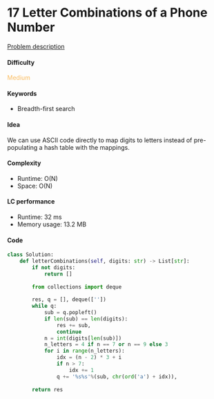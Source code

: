 17 Letter Combinations of a Phone Number
=======================
[Problem description](https://leetcode.com/problems/letter-combinations-of-a-phone-number/)

#### Difficulty
<span style="color:#FABC60">Medium</span>

#### Keywords
- Breadth-first search

#### Idea
We can use ASCII code directly to map digits to letters instead of pre-populating a hash table with the mappings. 

#### Complexity
- Runtime: O(N)
- Space: O(N)
  
#### LC performance
- Runtime: 32 ms
- Memory usage: 13.2 MB

#### Code
```python
class Solution:
    def letterCombinations(self, digits: str) -> List[str]:
        if not digits:
            return []
        
        from collections import deque
        
        res, q = [], deque([''])
        while q:
            sub = q.popleft()
            if len(sub) == len(digits):
                res += sub,
                continue
            n = int(digits[len(sub)])
            n_letters = 4 if n == 7 or n == 9 else 3
            for i in range(n_letters):
                idx = (n - 2) * 3 + i
                if n > 7:
                    idx += 1
                q += '%s%s'%(sub, chr(ord('a') + idx)),
        
        return res
```